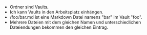 - Ordner sind Vaults.
- Ich kann Vaults in den Arbeitsplatz einhängen.
- /foo/bar.md ist eine Markdown Datei namens "bar" im Vault "foo".
- Mehrere Dateien mit dem gleichen Namen und unterschiedlichen Dateiendungen bekommen den gleichen Eintrag.
